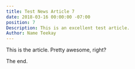 ```yaml
---
title: Test News Article 7
date: 2018-03-16 00:00:00 -07:00
position: 7
Description: This is an excellent test article.
Author: Name Teekay
---
```


This is the article. Pretty awesome, right?

The end.
